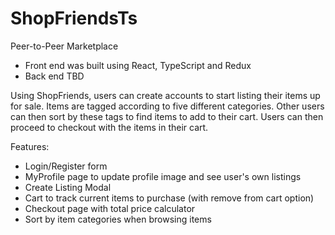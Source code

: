 # ShopFriendsTs

Peer-to-Peer Marketplace
- Front end was built using React, TypeScript and Redux
- Back end TBD

Using ShopFriends, users can create accounts to start listing their items up for sale. Items are tagged according to five different categories. Other users can then sort by these tags to find items to add to their cart. Users can then proceed to checkout with the items in their cart.

Features:
- Login/Register form
- MyProfile page to update profile image and see user's own listings
- Create Listing Modal
- Cart to track current items to purchase (with remove from cart option)
- Checkout page with total price calculator
- Sort by item categories when browsing items
